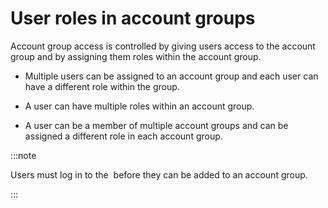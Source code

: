 # User roles in account groups

<head>
  <meta name="guidename" content="Platform"/>
  <meta name="context" content="GUID-e604a066-ffa0-4262-8a71-33616be77550"/>
</head>

Account group access is controlled by giving users access to the account group and by assigning them roles within the account group.

- Multiple users can be assigned to an account group and each user can have a different role within the group.

- A user can have multiple roles within an account group.

- A user can be a member of multiple account groups and can be assigned a different role in each account group.

:::note

Users must log in to the  before they can be added to an account group.

:::
